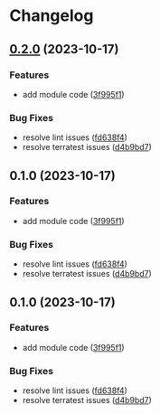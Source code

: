 # Changelog

## [0.2.0](https://github.com/braveokafor/terraform-gcp-github-actions/compare/v0.1.0...v0.2.0) (2023-10-17)


### Features

* add module code ([3f995f1](https://github.com/braveokafor/terraform-gcp-github-actions/commit/3f995f1ec4f84fa085fd07f0e29a72691200cc32))


### Bug Fixes

* resolve lint issues ([fd638f4](https://github.com/braveokafor/terraform-gcp-github-actions/commit/fd638f4b2a26af4845b027155c4ed61ad60138f6))
* resolve terratest issues ([d4b9bd7](https://github.com/braveokafor/terraform-gcp-github-actions/commit/d4b9bd780fe8580b65861cabe99c299ba547f988))

## 0.1.0 (2023-10-17)


### Features

* add module code ([3f995f1](https://github.com/braveokafor/terraform-gcp-github-actions/commit/3f995f1ec4f84fa085fd07f0e29a72691200cc32))


### Bug Fixes

* resolve lint issues ([fd638f4](https://github.com/braveokafor/terraform-gcp-github-actions/commit/fd638f4b2a26af4845b027155c4ed61ad60138f6))
* resolve terratest issues ([d4b9bd7](https://github.com/braveokafor/terraform-gcp-github-actions/commit/d4b9bd780fe8580b65861cabe99c299ba547f988))

## 0.1.0 (2023-10-17)


### Features

* add module code ([3f995f1](https://github.com/braveokafor/terraform-gcp-github-actions/commit/3f995f1ec4f84fa085fd07f0e29a72691200cc32))


### Bug Fixes

* resolve lint issues ([fd638f4](https://github.com/braveokafor/terraform-gcp-github-actions/commit/fd638f4b2a26af4845b027155c4ed61ad60138f6))
* resolve terratest issues ([d4b9bd7](https://github.com/braveokafor/terraform-gcp-github-actions/commit/d4b9bd780fe8580b65861cabe99c299ba547f988))
